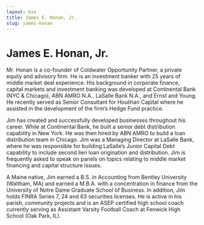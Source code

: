 ```yaml
---
layout: bio
title: James E. Honan, Jr.
slug: james-honan
---
```



# James E. Honan, Jr.

Mr. Honan is a co-founder of Coldwater Opportunity Partner, a private equity and advisory firm. He is an investment banker with 25 years of middle market deal experience. His background in corporate finance, capital markets and investment banking was developed at Continental Bank (NYC & Chicago), ABN AMRO N.A., LaSalle Bank N.A., and Ernst and Young. He recently served as Senior Consultant for Houlihan Capital where he assisted in the development of the firm’s Hedge Fund practice.

Jim has created and successfully developed businesses throughout his career. While at Continental Bank, he built a senior debt distribution capability in New York. He was then hired by ABN AMRO to build a loan distribution team in Chicago. Jim was a Managing Director at LaSalle Bank, where he was responsible for building LaSalle’s Junior Capital Debt capability to include second lien loan origination and distribution. Jim is frequently asked to speak on panels on topics relating to middle market financing and capital structure issues.

A Maine native, Jim earned a B.S. in Accounting from Bentley University (Waltham, MA) and earned a M.B.A. with a concentration in finance from the University of Notre Dame Graduate School of Business. In addition, Jim holds FINRA Series 7, 24 and 63 securities licenses. He is active in his parish, community projects and is an ASEP certified high school coach currently serving as Assistant Varsity Football Coach at Fenwick High School (Oak Park, IL).